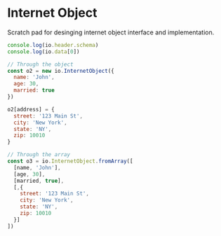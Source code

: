 # Internet Object

Scratch pad for desinging internet object interface and implementation.

```js
console.log(io.header.schema)
console.log(io.data[0])

// Through the object
const o2 = new io.InternetObject({
  name: 'John',
  age: 30,
  married: true
})

o2[address] = {
  street: '123 Main St',
  city: 'New York',
  state: 'NY',
  zip: 10010
}

// Through the array
const o3 = io.InternetObject.fromArray([
  [name, 'John'],
  [age, 30],
  [married, true],
  [,{
    street: '123 Main St',
    city: 'New York',
    state: 'NY',
    zip: 10010
  }]
])

```
